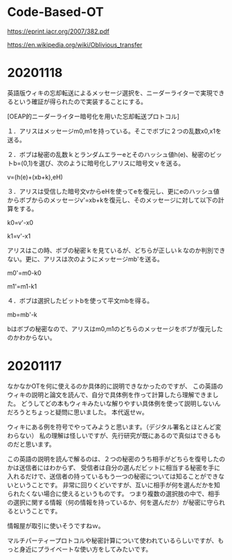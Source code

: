# Code-Based-OT

https://eprint.iacr.org/2007/382.pdf

https://en.wikipedia.org/wiki/Oblivious_transfer

# 20201118

英語版ウィキの忘却転送によるメッセージ選択を、ニーダーライターで実現できるという確証が得られたので実装することにする。

[OEAP的ニーダーライター暗号化を用いた忘却転送プロトコル]

１．アリスはメッセージm0,m1を持っている。そこでボブに２つの乱数x0,x1を送る。

２．ボブは秘密の乱数ｋとランダムエラーeとそのハッシュ値h(e)、秘密のビットb=(0,1)を選び、次のように暗号化しアリスに暗号文ｖを送る。

v=(h(e)+(xb+k),eH)

３．アリスは受信した暗号文vからeHを使ってeを復元し、更にeのハッシュ値からボブからのメッセージv'=xb+kを復元し、そのメッセージに対して以下の計算をする。

k0=v'-x0

k1=v'-x1

アリスはこの時、ボブの秘密ｋを見ているが、どちらが正しいｋなのか判別できない。更に、アリスは次のようにメッセージmb'を送る。

m0'=m0-k0

m1'=m1-k1

４．ボブは選択したビットbを使って平文mbを得る。

mb=mb'-k

bはボブの秘密なので、アリスはm0,m1のどちらのメッセージをボブが復元したのかわからない。

# 20201117

なかなかOTを何に使えるのか具体的に説明できなかったのですが、
この英語のウィキの説明と論文を読んで、自分で具体例を作って計算したら理解できました。
どうしてどの本もウィキみたいな解りやすい具体例を使って説明しないんだろうとちょっと疑問に思いました。
本代返せｗ。

ウィキにある例を符号でやってみようと思います。（デジタル署名とほとんど変わらない）
私の理解は怪しいですが、先行研究が既にあるので真似はできるものだと思います。

この英語の説明を読んで解るのは、２つの秘密のうち相手がどちらを復号したのかは送信者にはわからず、
受信者は自分の選んだビットに相当する秘密を手に入れるだけで、送信者の持っているもう一つの秘密については知ることができないということです。
非常に回りくどいですが、互いに相手が何を選んだかを知られたくない場合に使えるというものです。
つまり複数の選択肢の中で、相手の選択に関する情報（何の情報を持っているか、何を選んだか）が秘密に守られるということです。

情報屋が取引に使いそうですねｗ。

マルチパーティープロトコルや秘密計算について使われているらしいですが、もっと身近にプライベートな使い方をしてみたいです。

